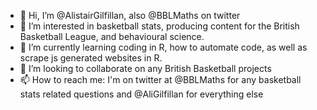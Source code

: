 - 👋 Hi, I’m @AlistairGilfillan, also @BBLMaths on twitter
- 👀 I’m interested in basketball stats, producing content for the British Basketball League, and behavioural science.
- 🌱 I’m currently learning coding in R, how to automate code, as well as scrape js generated websites in R.
- 💞️ I’m looking to collaborate on any British Basketball projects
- 📫 How to reach me: I'm on twitter at @BBLMaths for any basketball stats related questions and @AliGilfillan for everything else

<!---
AlistairGilfillan/AlistairGilfillan is a ✨ special ✨ repository because its `README.md` (this file) appears on your GitHub profile.
You can click the Preview link to take a look at your changes.
--->
